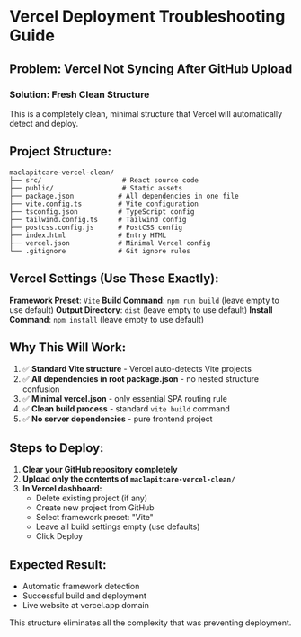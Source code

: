 # Vercel Deployment Troubleshooting Guide

## Problem: Vercel Not Syncing After GitHub Upload

### Solution: Fresh Clean Structure

This is a completely clean, minimal structure that Vercel will automatically detect and deploy.

## Project Structure:
```
maclapitcare-vercel-clean/
├── src/                    # React source code
├── public/                 # Static assets
├── package.json           # All dependencies in one file
├── vite.config.ts         # Vite configuration
├── tsconfig.json          # TypeScript config
├── tailwind.config.ts     # Tailwind config
├── postcss.config.js      # PostCSS config
├── index.html             # Entry HTML
├── vercel.json            # Minimal Vercel config
└── .gitignore             # Git ignore rules
```

## Vercel Settings (Use These Exactly):

**Framework Preset**: `Vite`
**Build Command**: `npm run build` (leave empty to use default)
**Output Directory**: `dist` (leave empty to use default)
**Install Command**: `npm install` (leave empty to use default)

## Why This Will Work:

1. ✅ **Standard Vite structure** - Vercel auto-detects Vite projects
2. ✅ **All dependencies in root package.json** - no nested structure confusion
3. ✅ **Minimal vercel.json** - only essential SPA routing rule
4. ✅ **Clean build process** - standard `vite build` command
5. ✅ **No server dependencies** - pure frontend project

## Steps to Deploy:

1. **Clear your GitHub repository completely**
2. **Upload only the contents of `maclapitcare-vercel-clean/`**
3. **In Vercel dashboard:**
   - Delete existing project (if any)
   - Create new project from GitHub
   - Select framework preset: "Vite"
   - Leave all build settings empty (use defaults)
   - Click Deploy

## Expected Result:
- Automatic framework detection
- Successful build and deployment
- Live website at vercel.app domain

This structure eliminates all the complexity that was preventing deployment.